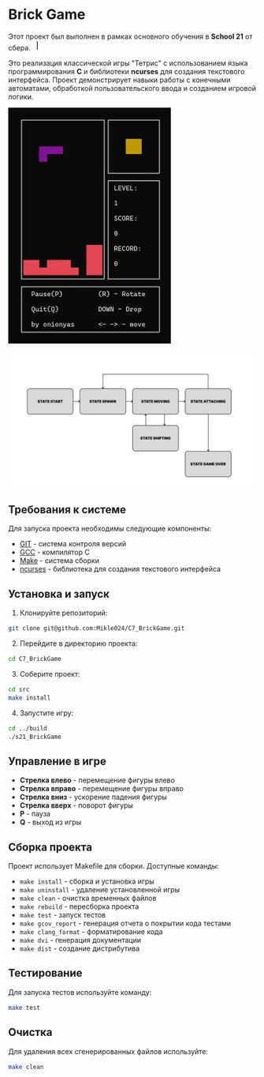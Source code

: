 # Brick Game

Этот проект был выполнен в рамках основного обучения в **School 21** от сбера. <img src="materials/images/heart_21_x10.gif" alt="drawing" width="20" height="20"/>

Это реализация классической игры "Тетрис" с использованием языка программирования **C** и библиотеки **ncurses** для создания текстового интерфейса. Проект демонстрирует навыки работы с конечными автоматами, обработкой пользовательского ввода и созданием игровой логики.

![tetris.gif](materials%2Fimages%2Ftetris.gif)

![fsm_tetris.png](src%2Ffsm_tetris.png)

## Требования к системе

Для запуска проекта необходимы следующие компоненты:

- [GIT](https://git-scm.com/) - система контроля версий
- [GCC](https://gcc.gnu.org/) - компилятор C
- [Make](https://www.gnu.org/software/make/) - система сборки
- [ncurses](https://invisible-island.net/ncurses/) - библиотека для создания текстового интерфейса

## Установка и запуск

1. Клонируйте репозиторий:
```bash
git clone git@github.com:Mikle024/C7_BrickGame.git
```

2. Перейдите в директорию проекта:
```bash
cd C7_BrickGame
```

3. Соберите проект:
```bash
cd src
make install
```

4. Запустите игру:
```bash
cd ../build
./s21_BrickGame
```

## Управление в игре

- **Стрелка влево** - перемещение фигуры влево
- **Стрелка вправо** - перемещение фигуры вправо
- **Стрелка вниз** - ускорение падения фигуры
- **Стрелка вверх** - поворот фигуры
- **P** - пауза
- **Q** - выход из игры

## Сборка проекта

Проект использует Makefile для сборки. Доступные команды:

- `make install` - сборка и установка игры
- `make uninstall` - удаление установленной игры
- `make clean` - очистка временных файлов
- `make rebuild` - пересборка проекта
- `make test` - запуск тестов
- `make gcov_report` - генерация отчета о покрытии кода тестами
- `make clang_format` - форматирование кода
- `make dvi` - генерация документации
- `make dist` - создание дистрибутива

## Тестирование

Для запуска тестов используйте команду:
```bash
make test
```

## Очистка

Для удаления всех сгенерированных файлов используйте:
```bash
make clean
``` 